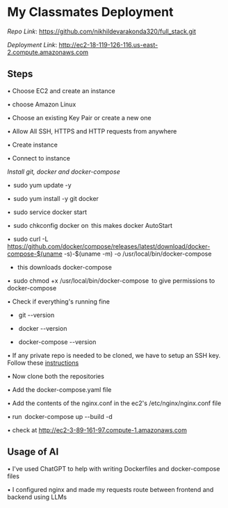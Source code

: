 # My Classmates Deployment



*Repo Link*: https://github.com/nikhildevarakonda320/full_stack.git

*Deployment Link*: http://ec2-18-119-126-116.us-east-2.compute.amazonaws.com



## Steps



•⁠  ⁠Choose EC2 and create an instance

•⁠  ⁠choose Amazon Linux

•⁠  ⁠Choose an existing Key Pair or create a new one

•⁠  ⁠Allow All SSH, HTTPS and HTTP requests from anywhere

•⁠  ⁠Create instance

•⁠  ⁠Connect to instance

  *Install git, docker and docker-compose*

•⁠  ⁠⁠ sudo yum update -y ⁠

•⁠  ⁠⁠ sudo yum install -y git docker ⁠

•⁠  ⁠⁠ sudo service docker start ⁠

•⁠  ⁠⁠ sudo chkconfig docker on ⁠ this makes docker AutoStart

•⁠  ⁠⁠ sudo curl -L https://github.com/docker/compose/releases/latest/download/docker-compose-$(uname -s)-$(uname -m) -o /usr/local/bin/docker-compose ⁠

  - this downloads docker-compose

•⁠  ⁠⁠ sudo chmod +x /usr/local/bin/docker-compose ⁠ to give permissions to docker-compose

•⁠  ⁠Check if everything's running fine



  - ⁠ git --version ⁠

  - ⁠ docker --version ⁠

  - ⁠ docker-compose --version ⁠



•⁠  ⁠If any private repo is needed to be cloned, we have to setup an SSH key. Follow these [instructions](https://docs.github.com/en/authentication/connecting-to-github-with-ssh/generating-a-new-ssh-key-and-adding-it-to-the-ssh-agent?platform=Linux)



•⁠  ⁠Now clone both the repositories

•⁠  ⁠Add the docker-compose.yaml file

•⁠  ⁠Add the contents of the nginx.conf in the ec2's /etc/nginx/nginx.conf file

•⁠  ⁠run ⁠ docker-compose up --build -d ⁠



•⁠  ⁠check at http://ec2-3-89-161-97.compute-1.amazonaws.com



## Usage of AI



•⁠  ⁠I've used ChatGPT to help with writing Dockerfiles and docker-compose files

•⁠  ⁠I configured nginx and made my requests route between frontend and backend using LLMs